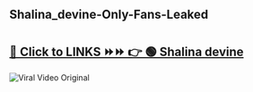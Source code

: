 
 ## Shalina_devine-Only-Fans-Leaked

# <h2><a href="https://clipsfans.com/Shalina_devine&ref=git">🔗 Click to LINKS ⏩⏩ 👉 🟢 Shalina devine </a></h2>

<a href="https://clipsfans.com/Shalina_devine&ref=git" rel="nofollow" data-target="animated-image.originalLink"><img src="https://i.ibb.co.com/xMMVF88/686577567.gif" alt="Viral Video Original" style="max-width: 100%; display: inline-block;" data-target="animated-image.originalImage"></a>
